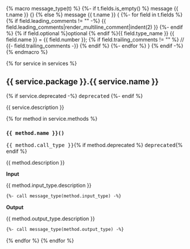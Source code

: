 {% macro message_type(t) %}
{%- if t.fields.is_empty() %}
message {{ t.name }} {}
{% else %}
message {{ t.name }} {
{%- for field in t.fields %}
  {% if field.leading_comments != "" -%}
  {{ field.leading_comments|render_multiline_comment|indent(2) }}
  {%- endif %}
  {% if field.optional %}optional {% endif %}{{ field.type_name }} {{ field.name }} = {{ field.number }}; {% if field.trailing_comments != "" %} // {{- field.trailing_comments -}}
  {% endif %}
{%- endfor %}
}
{% endif -%}
{% endmacro %}

{% for service in services %}
## {{ service.package }}.{{ service.name }}

{% if service.deprecated -%}
<kbd>deprecated</kbd>
{%- endif %}

{{ service.description }}

{% for method in service.methods %}
### `{{ method.name }}()`

<kbd>{{ method.call_type }}</kbd>{% if method.deprecated %} <kbd>deprecated</kbd>{% endif %}

{{ method.description }}

**Input**

{{ method.input_type.description }}

```protobuf
{%- call message_type(method.input_type) -%}
```

**Output**

{{ method.output_type.description }}

```protobuf
{%- call message_type(method.output_type) -%}
```

{% endfor %}
{% endfor %}
